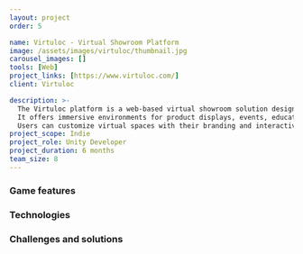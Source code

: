 ```yaml
---
layout: project
order: 5

name: Virtuloc - Virtual Showroom Platform
image: /assets/images/virtuloc/thumbnail.jpg
carousel_images: []
tools: [Web]
project_links: [https://www.virtuloc.com/]
client: Virtuloc

description: >-
  The Virtuloc platform is a web-based virtual showroom solution designed to meet diverse business needs. 
  It offers immersive environments for product displays, events, education, and customer engagement. \n
  Users can customize virtual spaces with their branding and interactive 3D content, making it a flexible tool for creating personalized experiences.
project_scope: Indie
project_role: Unity Developer
project_duration: 6 months
team_size: 8
---
```


### Game features

### Technologies

### Challenges and solutions
